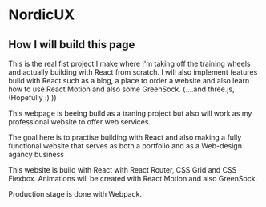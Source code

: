 # NordicUX

<h2>How I will build this page</h2>
<p>This is the real fist project I make where I'm taking off the training wheels and actually building with React from scratch. I will also implement features build with React such as a blog, a place to order a website and also learn how to use React Motion and also some GreenSock. (....and three.js, (Hopefully :) ))</p>
<p>This webpage is beeing build as a traning project but also will work as my professional website to offer web services.</p>
<p>The goal here is to practise building with React and also making a fully functional website that serves as both a portfolio and as a Web-design agancy business</p>

This website is build with React with React Router, CSS Grid and CSS Flexbox. Animations will be created with React Motion and also GreenSock.

Production stage is done with Webpack.

